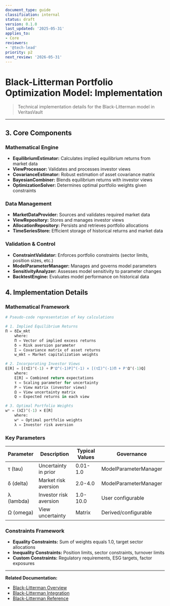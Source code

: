 ```yaml
---
document_type: guide
classification: internal
status: draft
version: 0.1.0
last_updated: '2025-05-31'
applies_to:
- Core
reviewers:
- '@tech-lead'
priority: p2
next_review: '2026-05-31'
---
```


# Black-Litterman Portfolio Optimization Model: Implementation

> Technical implementation details for the Black-Litterman model in VeritasVault

---

## 3. Core Components

### Mathematical Engine

* **EquilibriumEstimator:** Calculates implied equilibrium returns from market data
* **ViewProcessor:** Validates and processes investor views
* **CovarianceEstimator:** Robust estimation of asset covariance matrix
* **BayesianCombiner:** Blends equilibrium returns with investor views
* **OptimizationSolver:** Determines optimal portfolio weights given constraints

### Data Management

* **MarketDataProvider:** Sources and validates required market data
* **ViewRepository:** Stores and manages investor views
* **AllocationRepository:** Persists and retrieves portfolio allocations
* **TimeSeriesStore:** Efficient storage of historical returns and market data

### Validation & Control

* **ConstraintValidator:** Enforces portfolio constraints (sector limits, position sizes, etc.)
* **ModelParameterManager:** Manages and governs model parameters
* **SensitivityAnalyzer:** Assesses model sensitivity to parameter changes
* **BacktestEngine:** Evaluates model performance on historical data

## 4. Implementation Details

### Mathematical Framework

```python
# Pseudo-code representation of key calculations

# 1. Implied Equilibrium Returns
Π = δΣw_mkt
    where:
    Π = Vector of implied excess returns
    δ = Risk aversion parameter
    Σ = Covariance matrix of asset returns
    w_mkt = Market capitalization weights

# 2. Incorporating Investor Views
E[R] = [(τΣ)^(-1) + P'Ω^(-1)P]^(-1) × [(τΣ)^(-1)Π + P'Ω^(-1)Q]
    where:
    E[R] = Combined return expectations
    τ = Scaling parameter for uncertainty
    P = View matrix (investor views)
    Ω = View uncertainty matrix
    Q = Expected returns in each view

# 3. Optimal Portfolio Weights
w* = (λΣ)^(-1) × E[R]
    where:
    w* = Optimal portfolio weights
    λ = Investor risk aversion
```

### Key Parameters

| Parameter | Description | Typical Values | Governance |
|-----------|-------------|----------------|------------|
| τ (tau) | Uncertainty in prior | 0.01-1.0 | ModelParameterManager |
| δ (delta) | Market risk aversion | 2.0-4.0 | ModelParameterManager |
| λ (lambda) | Investor risk aversion | 1.0-10.0 | User configurable |
| Ω (omega) | View uncertainty | Matrix | Derived/configurable |

### Constraints Framework

* **Equality Constraints:** Sum of weights equals 1.0, target sector allocations
* **Inequality Constraints:** Position limits, sector constraints, turnover limits
* **Custom Constraints:** Regulatory requirements, ESG targets, factor exposures

---

**Related Documentation:**
* [Black-Litterman Overview](./BlackLitterman-Overview.md)
* [Black-Litterman Integration](./BlackLitterman-Integration.md)
* [Black-Litterman Reference](./BlackLitterman-Reference.md)